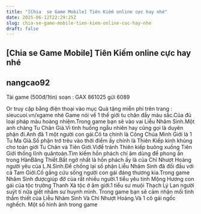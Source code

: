 ```yaml
---
title: "[Chia  se Game Mobile] Tiên Kiếm online cực hay nhé"
date: 2025-06-12T22:29:25Z
slug: chia-se-game-mobile-tien-kiem-online-cuc-hay-nhe
draft: false
---
```


## [Chia  se Game Mobile] Tiên Kiếm online cực hay nhé

## nangcao92

​Tải game (500đ/1tin) soạn : GAX  861025 gửi 6089
 
Or truy cập bằng điện thoại vào mục Quà tặng miễn phí trên trang : sieucuoi.vn/xgame nhé
Game nói về 1 thế giới tu chân đầy màu sắc.Của đủ loại pháp màu hoàng nhiệm.Trong game bạn sẽ vào vai Liễu Nhâm Sinh.Một anh chàng Tu Chân Giả.Vì tình huống ngẫu nhiên hay cũng gọi là duyên phận đi.Anh đã 1 một người con gái.Cô ta chính là Công Chúa Minh Giới là 1 Tu Ma Giả.Số phận trớ trêu vào thời điểm ấy chính là Thiên Kiếp kinh khủng cho toàn giới Tu Chân và Tiên Giới.Vìđể tránh Thiên kiếp buông xuống Tiên Giới thống lĩnh quântoàn.Tìm kiếm hồn phách chí âm dùng để phong ấn trong HànBăng Thiết.Bất ngờ nhất là hồn phách ấy là của Chỉ Nhượt Hoàng người yêu của L.N.Sinh.Để chống lại số phận Liễu Nhâm Sinh đã đối đầu với cả Tam Giới.Cố gắng cứu sống người con gái đáng thương kia.Trong game Nhâm Sinh đượcgiúp đỡ của rất nhiều người.1 tiểu yêu tinh Mộng Hương con gái của tộc trưởng Thanh Xà tộc ở âm giới.1 tiểu sư muội Thạch Lý Lan người suýt tí nữa giết nhầm sư huynh mình. Trong game bạn sẽ cảm nhận mối tình thắm thiết của Liễu Nhâm Sinh Và Chỉ Nhượt Hoàng.Và 1 cô gái ngốc nghếch.
Một số hình ảnh trong game
            
​